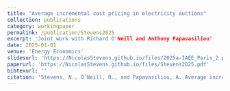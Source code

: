 ```yaml
---
title: "Average incremental cost pricing in electricity auctions"
collection: publications
category: workingpaper
permalink: /publication/Stevens2025
excerpt: 'Joint work with Richard O'Neill and Anthony Papavasiliou'
date: 2025-01-01
venue: 'Energy Economics'
slidesurl: 'https://NicolasStevens.github.io/files/2025a-IAEE_Paris_2.pdf'
paperurl: 'https://NicolasStevens.github.io/files/Stevens2025.pdf'
bibtexurl: ''
citation: 'Stevens, N., O’Neill, R., and Papavasiliou, A. Average incremental cost pricing in electricity auctions. Working paper.'
---
```

